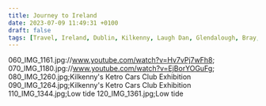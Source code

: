 ```yaml
---
title: Journey to Ireland
date: 2023-07-09 11:49:31 +0100
draft: false
tags: [Travel, Ireland, Dublin, Kilkenny, Laugh Dan, Glendalough, Bray, 2023]
---
```

060_IMG_1161.jpg://www.youtube.com/watch?v=Hv7vPj7wFh8;
070_IMG_1180.jpg://www.youtube.com/watch?v=EjBorYOGuFg;
080_IMG_1260.jpg;Kilkenny's Кetro Сars Сlub Exhibition
090_IMG_1264.jpg;Kilkenny's Кetro Сars Сlub Exhibition
110_IMG_1344.jpg;Low tide
120_IMG_1361.jpg;Low tide